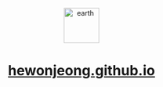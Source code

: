 <p align="center">
  <a href="https://hewonjeong.github.io">
    <img alt="earth" src="https://user-images.githubusercontent.com/20923534/219956599-24a93b6e-260a-43f4-9698-7bbffbd259ce.png" width="72" height="72"/>
  </a>
</p>

<h1 align="center">
  <a href="https://hewonjeong.github.io" target="_blank">
    hewonjeong.github.io
  </a>
</h1>
